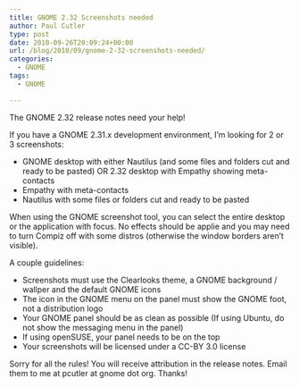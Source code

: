 ```yaml
---
title: GNOME 2.32 Screenshots needed
author: Paul Cutler
type: post
date: 2010-09-26T20:09:24+00:00
url: /blog/2010/09/gnome-2-32-screenshots-needed/
categories:
  - GNOME
tags:
  - GNOME

---
```

The GNOME 2.32 release notes need your help!

If you have a GNOME 2.31.x development environment, I&#8217;m looking for 2 or 3 screenshots:

  * GNOME desktop with either Nautilus (and some files and folders cut and ready to be pasted) OR 2.32 desktop with Empathy showing meta-contacts
  * Empathy with meta-contacts
  * Nautilus with some files or folders cut and ready to be pasted

When using the GNOME screenshot tool, you can select the entire desktop or the application with focus. No effects should be applie and you may need to turn Compiz off with some distros (otherwise the window borders aren&#8217;t visible).

A couple guidelines:

  * Screenshots must use the Clearlooks theme, a GNOME background / wallper and the default GNOME icons
  * The icon in the GNOME menu on the panel must show the GNOME foot, not a distribution logo
  * Your GNOME panel should be as clean as possible (If using Ubuntu, do not show the messaging menu in the panel)
  * If using openSUSE, your panel needs to be on the top
  * Your screenshots will be licensed under a CC-BY 3.0 license

Sorry for all the rules! You will receive attribution in the release notes. Email them to me at pcutler at gnome dot org. Thanks!